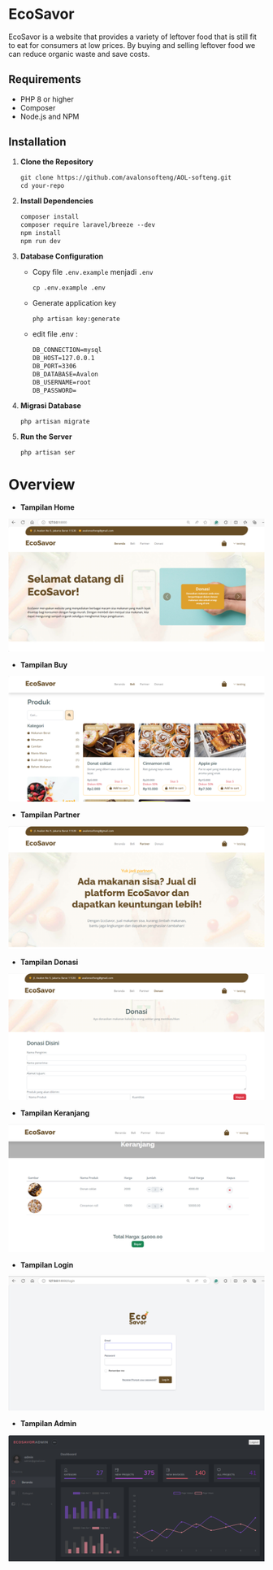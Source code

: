 # EcoSavor
EcoSavor is a website that provides a variety of leftover food that is still fit to eat for consumers at low prices. By buying and selling leftover food we can reduce organic waste and save costs.

## Requirements
- PHP 8 or higher
- Composer
- Node.js and NPM

## Installation

1. **Clone the Repository**
   ```
   git clone https://github.com/avalonsofteng/AOL-softeng.git
   cd your-repo
   ```
 

2. **Install Dependencies**
    ```
    composer install
    composer require laravel/breeze --dev
    npm install
    npm run dev
    ```

3. **Database Configuration**
    - Copy file `.env.example` menjadi `.env`
        ```
        cp .env.example .env
        ```
    - Generate application key
        ```
        php artisan key:generate    
        ```  
    - edit file .env :
        ```
        DB_CONNECTION=mysql
        DB_HOST=127.0.0.1
        DB_PORT=3306
        DB_DATABASE=Avalon
        DB_USERNAME=root
        DB_PASSWORD=
        ```

4. **Migrasi Database**
    ```
    php artisan migrate
    ```

5. **Run the Server**
    ```
    php artisan ser
    ```

# Overview
- **Tampilan Home**
    
![Home](tampilanHome.png)

- **Tampilan Buy**

![Home](tampilanBuy.png)

- **Tampilan Partner**

![Home](tampilanPartner.png)

- **Tampilan Donasi**

![Home](tampilanDonasi.png)

- **Tampilan Keranjang**

![Home](tampilanKeranjang.png)

- **Tampilan Login**

![Home](tampilanLogin.png)

- **Tampilan Admin**

![Home](tampilanAdmin.png)
